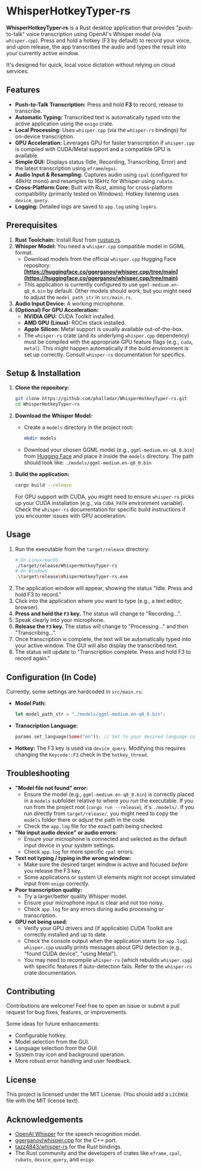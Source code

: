 # WhisperHotkeyTyper-rs

**WhisperHotkeyTyper-rs** is a Rust desktop application that provides "push-to-talk" voice transcription using OpenAI's Whisper model (via `whisper.cpp`). Press and hold a hotkey (F3 by default) to record your voice, and upon release, the app transcribes the audio and types the result into your currently active window.

It's designed for quick, local voice dictation without relying on cloud services.

## Features

*   **Push-to-Talk Transcription:** Press and hold **F3** to record, release to transcribe.
*   **Automatic Typing:** Transcribed text is automatically typed into the active application using the `enigo` crate.
*   **Local Processing:** Uses `whisper.cpp` (via the `whisper-rs` bindings) for on-device transcription.
*   **GPU Acceleration:** Leverages GPU for faster transcription if `whisper.cpp` is compiled with CUDA/Metal support and a compatible GPU is available.
*   **Simple GUI:** Displays status (Idle, Recording, Transcribing, Error) and the latest transcription using `eframe`/`egui`.
*   **Audio Input & Resampling:** Captures audio using `cpal` (configured for 48kHz mono) and resamples to 16kHz for Whisper using `rubato`.
*   **Cross-Platform Core:** Built with Rust, aiming for cross-platform compatibility (primarily tested on Windows). Hotkey listening uses `device_query`.
*   **Logging:** Detailed logs are saved to `app.log` using `log4rs`.

## Prerequisites

1.  **Rust Toolchain:** Install Rust from [rustup.rs](https://rustup.rs/).
2.  **Whisper Model:** You need a `whisper.cpp` compatible model in GGML format.
    *   Download models from the official `whisper.cpp` Hugging Face repository:
        **[https://huggingface.co/ggerganov/whisper.cpp/tree/main](https://huggingface.co/ggerganov/whisper.cpp/tree/main)**
    *   This application is currently configured to use `ggml-medium.en-q8_0.bin` by default. Other models should work, but you might need to adjust the `model_path_str` in `src/main.rs`.
3.  **Audio Input Device:** A working microphone.
4.  **(Optional) For GPU Acceleration:**
    *   **NVIDIA GPU:** CUDA Toolkit installed.
    *   **AMD GPU (Linux):** ROCm stack installed.
    *   **Apple Silicon:** Metal support is usually available out-of-the-box.
    *   The `whisper-rs` crate (and its underlying `whisper.cpp` dependency) must be compiled with the appropriate GPU feature flags (e.g., `cuda`, `metal`). This might happen automatically if the build environment is set up correctly. Consult `whisper-rs` documentation for specifics.

## Setup & Installation

1.  **Clone the repository:**
    ```bash
    git clone https://github.com/phalladar/WhisperHotkeyTyper-rs.git
    cd WhisperHotkeyTyper-rs
    ```

2.  **Download the Whisper Model:**
    *   Create a `models` directory in the project root:
        ```bash
        mkdir models
        ```
    *   Download your chosen GGML model (e.g., `ggml-medium.en-q8_0.bin`) from [Hugging Face](https://huggingface.co/ggerganov/whisper.cpp/tree/main) and place it inside the `models` directory.
        The path should look like: `./models/ggml-medium.en-q8_0.bin`

3.  **Build the application:**
    ```bash
    cargo build --release
    ```
    For GPU support with CUDA, you might need to ensure `whisper-rs` picks up your CUDA installation (e.g., via `CUDA_PATH` environment variable). Check the `whisper-rs` documentation for specific build instructions if you encounter issues with GPU acceleration.

## Usage

1.  Run the executable from the `target/release` directory:
    ```bash
    # On Linux/macOS
    ./target/release/WhisperHotkeyTyper-rs
    # On Windows
    .\target\release\WhisperHotkeyTyper-rs.exe
    ```
2.  The application window will appear, showing the status "Idle. Press and hold F3 to record."
3.  Click into the application where you want to type (e.g., a text editor, browser).
4.  **Press and hold the `F3` key.** The status will change to "Recording...".
5.  Speak clearly into your microphone.
6.  **Release the `F3` key.** The status will change to "Processing..." and then "Transcribing...".
7.  Once transcription is complete, the text will be automatically typed into your active window. The GUI will also display the transcribed text.
8.  The status will update to "Transcription complete. Press and hold F3 to record again."

## Configuration (In Code)

Currently, some settings are hardcoded in `src/main.rs`:

*   **Model Path:**
    ```rust
    let model_path_str = "./models/ggml-medium.en-q8_0.bin";
    ```
*   **Transcription Language:**
    ```rust
    params.set_language(Some("en")); // Set to your desired language code
    ```
*   **Hotkey:** The F3 key is used via `device_query`. Modifying this requires changing the `Keycode::F3` check in the `hotkey_thread`.

## Troubleshooting

*   **"Model file not found" error:**
    *   Ensure the model (e.g., `ggml-medium.en-q8_0.bin`) is correctly placed in a `models` subfolder relative to where you *run* the executable. If you run from the project root (`cargo run --release`), it's `./models/`. If you run directly from `target/release/`, you might need to copy the `models` folder there or adjust the path in the code.
    *   Check the `app.log` file for the exact path being checked.
*   **"No input audio device" or audio errors:**
    *   Ensure your microphone is connected and selected as the default input device in your system settings.
    *   Check `app.log` for more specific `cpal` errors.
*   **Text not typing / typing in the wrong window:**
    *   Make sure the desired target window is active and focused *before* you release the F3 key.
    *   Some applications or system UI elements might not accept simulated input from `enigo` correctly.
*   **Poor transcription quality:**
    *   Try a larger/better quality Whisper model.
    *   Ensure your microphone input is clear and not too noisy.
    *   Check `app.log` for any errors during audio processing or transcription.
*   **GPU not being used:**
    *   Verify your GPU drivers and (if applicable) CUDA Toolkit are correctly installed and up to date.
    *   Check the console output when the application starts (or `app.log`). `whisper.cpp` usually prints messages about GPU detection (e.g., "found CUDA device", "using Metal").
    *   You may need to recompile `whisper-rs` (which rebuilds `whisper.cpp`) with specific features if auto-detection fails. Refer to the `whisper-rs` crate documentation.

## Contributing

Contributions are welcome! Feel free to open an issue or submit a pull request for bug fixes, features, or improvements.

Some ideas for future enhancements:
*   Configurable hotkey.
*   Model selection from the GUI.
*   Language selection from the GUI.
*   System tray icon and background operation.
*   More robust error handling and user feedback.

## License

This project is licensed under the MIT License. (You should add a `LICENSE` file with the MIT license text).

## Acknowledgements

*   [OpenAI Whisper](https://github.com/openai/whisper) for the speech recognition model.
*   [ggerganov/whisper.cpp](https://github.com/ggerganov/whisper.cpp) for the C++ port.
*   [tazz4843/whisper-rs](https://github.com/tazz4843/whisper-rs) for the Rust bindings.
*   The Rust community and the developers of crates like `eframe`, `cpal`, `rubato`, `device_query`, and `enigo`.
